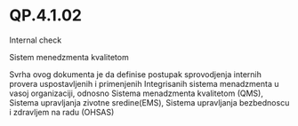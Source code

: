 # QP.4.1.02
Internal check

Sistem menedzmenta kvalitetom

Svrha ovog dokumenta je da definise postupak sprovodjenja internih provera uspostavljenih i primenjenih Integrisanih sistema menadzmenta u vasoj organizaciji, odnosno Sistema menadzmenta kvalitetom (QMS),
Sistema upravljanja zivotne sredine(EMS), Sistema upravljanja bezbednoscu i zdravljem na radu (OHSAS)
